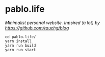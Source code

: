 # pablo.life

_Minimalist personal website. Inpsired (a lot) by https://github.com/rauchg/blog_

```shell
cd pablo.life/
yarn install
yarn run build
yarn run start
```
